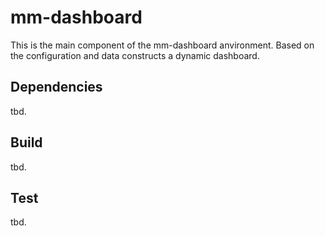 # mm-dashboard
This is the main component of the mm-dashboard anvironment. Based on the configuration and data constructs a dynamic dashboard.

## Dependencies
tbd.

## Build
tbd.

## Test
tbd.